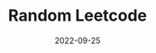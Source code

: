 ---
title: "Random Leetcode"
description: "A website that randomly select a leetcode question from the blind 75 list."
date: 2022-09-25
url: "https://randomleetcode.vercel.app/"
img: "assets/img/randomlc.png"
---